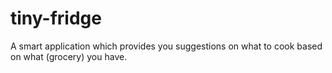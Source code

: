 # tiny-fridge
A smart application which provides you suggestions on what to cook based on what (grocery) you have.
